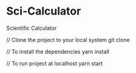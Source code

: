 # Sci-Calculator
Scientific Calculator

// Clone the project to your local system
git clone

// To install the dependencies
yarn install

// To run project at localhost
yarn start
